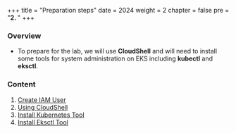 +++
title = "Preparation steps"
date = 2024
weight = 2
chapter = false
pre = "<b>2. </b>"
+++

### Overview
- To prepare for the lab, we will use **CloudShell** and will need to install some tools for system administration on EKS including **kubectl** and **eksctl**.

### Content
1. [Create IAM User](1-Create-IAM-User)
2. [Using CloudShell](2-Create-Workspace)
3. [Install Kubernetes Tool](3-Install-Kubernetes-Tool)
4. [Install Eksctl Tool](4-Install-eksctl)
